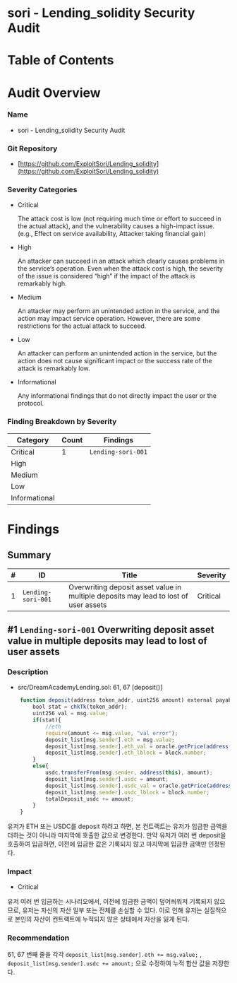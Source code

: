 # sori - Lending_solidity Security Audit

# Table of Contents

# Audit Overview

### Name

- sori - Lending_solidity Security Audit

### Git Repository

- [https://github.com/ExploitSori/Lending_solidity](https://github.com/ExploitSori/Lending_solidity)

### Severity Categories

- Critical
    
    The attack cost is low (not requiring much time or effort to succeed in the
    actual attack), and the vulnerability causes a high-impact issue. (e.g., Effect on
    service availability, Attacker taking financial gain)
    
- High
    
    An attacker can succeed in an attack which clearly causes problems in the
    service’s operation. Even when the attack cost is high, the severity of the issue
    is considered “high” if the impact of the attack is remarkably high.
    
- Medium
    
    An attacker may perform an unintended action in the service, and the action
    may impact service operation. However, there are some restrictions for the
    actual attack to succeed.
    
- Low
    
    An attacker can perform an unintended action in the service, but the action
    does not cause significant impact or the success rate of the attack is
    remarkably low.
    
- Informational
    
    Any informational findings that do not directly impact the user or the protocol.
    

### Finding Breakdown by Severity

| Category | Count | Findings |
| --- | --- | --- |
| Critical | 1 | `Lending-sori-001` |
| High |  |  |
| Medium |  |  |
| Low |  |  |
| Informational |  |  |

# Findings

## Summary

| # | ID | Title | Severity |
| --- | --- | --- | --- |
| 1 | `Lending-sori-001` | Overwriting deposit asset value in multiple deposits may lead to lost of user assets | Critical |

## #1 `Lending-sori-001` Overwriting deposit asset value in multiple deposits may lead to lost of user assets

### Description

- src/DreamAcademyLending.sol: 61, 67 [deposit()]

```jsx
	function deposit(address token_addr, uint256 amount) external payable{
		bool stat = chkTk(token_addr);
		uint256 val = msg.value;
		if(stat){
			//eth
			require(amount <= msg.value, "val error");
			deposit_list[msg.sender].eth = msg.value;
			deposit_list[msg.sender].eth_val = oracle.getPrice(address(0));
			deposit_list[msg.sender].eth_lblock = block.number;
		}
		else{
			usdc.transferFrom(msg.sender, address(this), amount);
			deposit_list[msg.sender].usdc = amount;
			deposit_list[msg.sender].usdc_val = oracle.getPrice(address(usdc));
			deposit_list[msg.sender].usdc_lblock = block.number;
			totalDeposit_usdc += amount;
		}
	}
```

유저가 ETH 또는 USDC를 deposit 하려고 하면, 본 컨트랙트는 유저가 입금한 금액을 더하는 것이 아니라 마지막에 호출한 값으로 변경한다. 만약 유저가 여러 번 deposit을 호출하여 입금하면, 이전에 입금한 값은 기록되지 않고 마지막에 입금한 금액만 인정된다.

### Impact

- Critical

유저 여러 번 입금하는 시나리오에서, 이전에 입금한 금액이 덮어씌워져 기록되지 않으므로, 유저는 자신의 자산 일부 또는 전체를 손실할 수 있다. 이로 인해 유저는 실질적으로 본인의 자산이 컨트랙트에 누적되지 않은 상태에서 자산을 잃게 된다.

### Recommendation

61, 67 번째 줄을 각각 `deposit_list[msg.sender].eth += msg.value;` , `deposit_list[msg.sender].usdc += amount;` 으로 수정하여 누적 합산 값을 저장한다.
